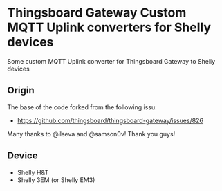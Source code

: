 # Thingsboard Gateway Custom MQTT Uplink converters for Shelly devices
Some custom MQTT Uplink converter for Thingsboard Gateway to Shelly devices

## Origin

The base of the code forked from the following issu:
- https://github.com/thingsboard/thingsboard-gateway/issues/826

Many thanks to @ilseva and @samson0v! Thank you guys!

## Device
- Shelly H&T
- Shelly 3EM (or Shelly EM3)
